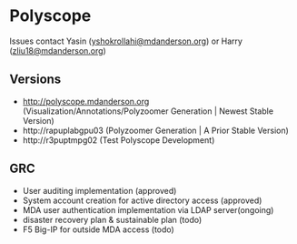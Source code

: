 # Polyscope 

Issues contact Yasin (yshokrollahi@mdanderson.org) or Harry (zliu18@mdanderson.org)

## Versions
- http://polyscope.mdanderson.org (Visualization/Annotations/Polyzoomer Generation | Newest Stable Version)
- http://rapuplabgpu03 (Polyzoomer Generation | A Prior Stable Version) 
- http://r3puptmpg02 (Test Polyscope Development) 

## GRC 
- User auditing implementation (approved)
- System account creation for active directory access (approved)
- MDA user authentication implementation via LDAP server(ongoing)
- disaster recovery plan & sustainable plan (todo)
- F5 Big-IP for outside MDA access (todo)
